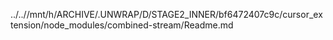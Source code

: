 ../..//mnt/h/ARCHIVE/.UNWRAP/D/STAGE2_INNER/bf6472407c9c/cursor_extension/node_modules/combined-stream/Readme.md
